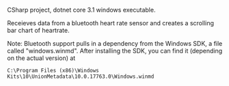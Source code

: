 CSharp project, dotnet core 3.1 windows executable.

Receieves data from a bluetooth heart rate sensor and creates a scrolling bar chart of heartrate.

Note: Bluetooth support pulls in a dependency from the Windows SDK, a file called "windows.winmd". After installing the SDK, you can find it (depending on the actual version) at

    C:\Program Files (x86)\Windows Kits\10\UnionMetadata\10.0.17763.0\Windows.winmd
